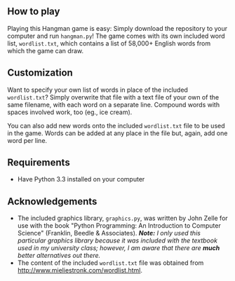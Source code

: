 ## How to play
Playing this Hangman game is easy: Simply download the repository to your computer and run `hangman.py`! The game comes with its own included word list, `wordlist.txt`, which contains a list of 58,000+ English words from which the game can draw.

## Customization
Want to specify your own list of words in place of the included `wordlist.txt`? Simply overwrite that file with a text file of your own of the same filename, with each word on a separate line. Compound words with spaces involved work, too (eg., ice cream).

You can also add new words onto the included `wordlist.txt` file to be used in the game. Words can be added at any place in the file but, again, add one word per line.

## Requirements
- Have Python 3.3 installed on your computer

## Acknowledgements
- The included graphics library, `graphics.py`, was written by John Zelle for use with the book "Python Programming: An Introduction to Computer Science" (Franklin, Beedle & Associates). *__Note:__ I only used this particular graphics library because it was included with the textbook used in my university class; however, I am aware that there are __much__ better alternatives out there.*
- The content of the included `wordlist.txt` file was obtained from <http://www.mieliestronk.com/wordlist.html>.

